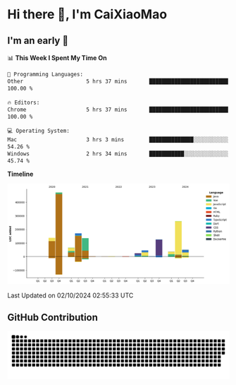 # Hi there 👋, I'm CaiXiaoMao

## I'm an early 🐤
<!--START_SECTION:waka-->
📊 **This Week I Spent My Time On** 

```text
💬 Programming Languages: 
Other                    5 hrs 37 mins       █████████████████████████   100.00 % 

🔥 Editors: 
Chrome                   5 hrs 37 mins       █████████████████████████   100.00 % 

💻 Operating System: 
Mac                      3 hrs 3 mins        ██████████████░░░░░░░░░░░   54.26 % 
Windows                  2 hrs 34 mins       ███████████░░░░░░░░░░░░░░   45.74 % 
```

**Timeline**

![Lines of Code chart](https://raw.githubusercontent.com/caixiaomao/caixiaomao/main/assets/bar_graph.png)


 Last Updated on 02/10/2024 02:55:33 UTC
<!--END_SECTION:waka-->

## GitHub Contribution
<picture>
  <source media="(prefers-color-scheme: dark)" srcset="/dist/snake/github-contribution-grid-snake-dark.svg" />
  <source media="(prefers-color-scheme: light)" srcset="/dist/snake/github-contribution-grid-snake.svg" />
  <img alt="github contribution grid snake animation" src="/dist/snake/github-contribution-grid-snake.svg" />
</picture>
